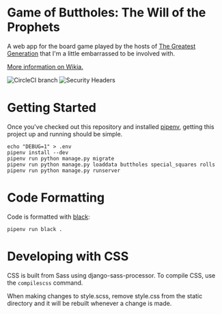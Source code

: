 # Game of Buttholes: The Will of the Prophets

A web app for the board game played by the hosts of [The Greatest Generation](http://gagh.biz) that I'm a little embarrassed to be involved with.

[More information on Wikia.](http://greatestgen.wikia.com/wiki/DS9_Board_Game_(Game_of_Buttholes))

![CircleCI branch](https://img.shields.io/circleci/project/github/craiga/will-of-the-prophets/master.svg) ![Security Headers](https://img.shields.io/security-headers?url=https%3A%2F%2Fwill-of-the-prophets.herokuapp.com)


# Getting Started

Once you've checked out this repository and installed [pipenv](http://pipenv.readthedocs.io), getting this project up and running should be simple.

    echo "DEBUG=1" > .env
    pipenv install --dev
    pipenv run python manage.py migrate
    pipenv run python manage.py loaddata buttholes special_squares rolls
    pipenv run python manage.py runserver

# Code Formatting

Code is formatted with [black](https://black.readthedocs.io/en/latest/):

    pipenv run black .

# Developing with CSS

CSS is built from Sass using django-sass-processor. To compile CSS, use the `compilescss` command.

When making changes to style.scss, remove style.css from the static directory and it will be rebuilt whenever a change is made.
